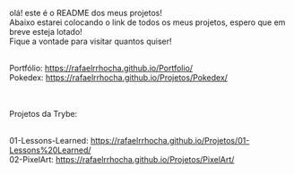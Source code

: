 olá! este é o README dos meus projetos! <br>
Abaixo estarei colocando o link de todos os meus projetos, espero que em breve esteja lotado! <br>
Fique a vontade para visitar quantos quiser! <br> <br>

Portfólio: https://rafaelrrhocha.github.io/Portfolio/ <br>
Pokedex: https://rafaelrrhocha.github.io/Projetos/Pokedex/ <br> <br>

<br>
Projetos da Trybe: <br> <br>

01-Lessons-Learned: https://rafaelrrhocha.github.io/Projetos/01-Lessons%20Learned/ <br>
02-PixelArt: https://rafaelrrhocha.github.io/Projetos/PixelArt/ <br>

